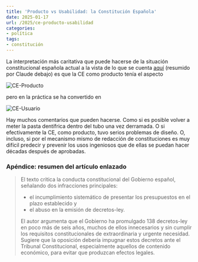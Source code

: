 ```yaml
---
title: 'Producto vs Usabilidad: la Constitución Española'
date: 2025-01-17
url: /2025/ce-producto-usabilidad
categories:
- política
tags:
- constitución
---
```


La interpretación más caritativa que puede hacerse de la situación constitucional española actual a la vista de lo que se cuenta [aquí](https://derechomercantilespana.blogspot.com/2025/01/la-conjura-contra-espana-cviii-va.html) (resumido por Claude debajo) es que la CE como producto tenía el aspecto

![CE-Producto](/images/ce-00.webp#center)

pero en la práctica se ha convertido en

![CE-Usuario](/images/ce-01.webp#center)

Hay muchos comentarios que pueden hacerse. Como si es posible volver a meter la pasta dentífrica dentro del tubo una vez derramada. O si efectivamente la CE, como producto, tuvo serios problemas de diseño. O, incluso, si por el mecanismo mismo de redacción de constituciones es muy difícil predecir y prevenir los usos ingeniosos que de ellas se puedan hacer décadas después de aprobadas.

### Apéndice: resumen del artículo enlazado

> El texto critica la conducta constitucional del Gobierno español, señalando dos infracciones principales:
> - el incumplimiento sistemático de presentar los presupuestos en el plazo establecido y
> - el abuso en la emisión de decretos-ley.
>
> El autor argumenta que el Gobierno ha promulgado 138 decretos-ley en poco más de seis años, muchos de ellos innecesarios y sin cumplir los requisitos constitucionales de extraordinaria y urgente necesidad. Sugiere que la oposición debería impugnar estos decretos ante el Tribunal Constitucional, especialmente aquellos de contenido económico, para evitar que produzcan efectos legales.

